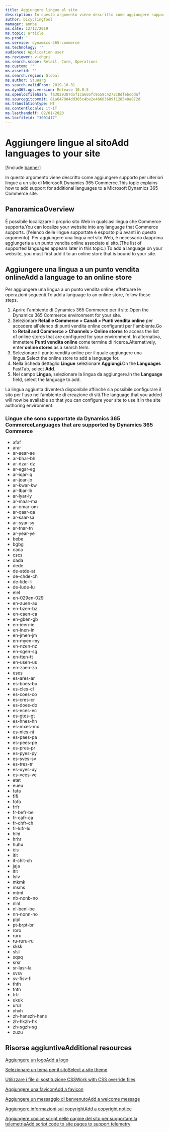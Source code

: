 ```yaml
---
title: Aggiungere lingue al sito
description: In questo argomento viene descritto come aggiungere supporto per ulteriori lingue a un sito di Microsoft Dynamics 365 Commerce.
author: bicyclingfool
manager: annbe
ms.date: 12/12/2019
ms.topic: article
ms.prod: ''
ms.service: dynamics-365-commerce
ms.technology: ''
audience: Application user
ms.reviewer: v-chgri
ms.search.scope: Retail, Core, Operations
ms.custom: ''
ms.assetid: ''
ms.search.region: Global
ms.author: StuHarg
ms.search.validFrom: 2019-10-31
ms.dyn365.ops.version: Release 10.0.5
ms.openlocfilehash: fa3029387d5f1ca605fc9559c4272c8dfebcddaf
ms.sourcegitcommit: 81a647904dd305c4be2e4b683689f128548a872d
ms.translationtype: HT
ms.contentlocale: it-IT
ms.lasthandoff: 02/01/2020
ms.locfileid: "3001417"
---
```

# <a name="add-languages-to-your-site"></a><span data-ttu-id="b7443-103">Aggiungere lingue al sito</span><span class="sxs-lookup"><span data-stu-id="b7443-103">Add languages to your site</span></span>


[!include [banner](includes/banner.md)]

<span data-ttu-id="b7443-104">In questo argomento viene descritto come aggiungere supporto per ulteriori lingue a un sito di Microsoft Dynamics 365 Commerce.</span><span class="sxs-lookup"><span data-stu-id="b7443-104">This topic explains how to add support for additional languages to a Microsoft Dynamics 365 Commerce site.</span></span>

## <a name="overview"></a><span data-ttu-id="b7443-105">Panoramica</span><span class="sxs-lookup"><span data-stu-id="b7443-105">Overview</span></span>

<span data-ttu-id="b7443-106">È possibile localizzare il proprio sito Web in qualsiasi lingua che Commerce supporta.</span><span class="sxs-lookup"><span data-stu-id="b7443-106">You can localize your website into any language that Commerce supports.</span></span> <span data-ttu-id="b7443-107">(l'elenco delle lingue supportate è esposto più avanti in questo argomento). Per aggiungere una lingua nel sito Web, è necessario dapprima aggiungerla a un punto vendita online associato al sito.</span><span class="sxs-lookup"><span data-stu-id="b7443-107">(The list of supported languages appears later in this topic.) To add a language on your website, you must first add it to an online store that is bound to your site.</span></span>

## <a name="add-a-language-to-an-online-store"></a><span data-ttu-id="b7443-108">Aggiungere una lingua a un punto vendita online</span><span class="sxs-lookup"><span data-stu-id="b7443-108">Add a language to an online store</span></span>

<span data-ttu-id="b7443-109">Per aggiungere una lingua a un punto vendita online, effettuare le operazioni seguenti.</span><span class="sxs-lookup"><span data-stu-id="b7443-109">To add a language to an online store, follow these steps.</span></span>

1. <span data-ttu-id="b7443-110">Aprire l'ambiente di Dynamics 365 Commerce per il sito.</span><span class="sxs-lookup"><span data-stu-id="b7443-110">Open the Dynamics 365 Commerce environment for your site.</span></span>
1. <span data-ttu-id="b7443-111">Selezionare **Retail e Commerce \> Canali \> Punti vendita online** per accedere all'elenco di punti vendita online configurati per l'ambiente.</span><span class="sxs-lookup"><span data-stu-id="b7443-111">Go to **Retail and Commerce \> Channels \> Online stores** to access the list of online stores that are configured for your environment.</span></span> <span data-ttu-id="b7443-112">In alternativa, immettere **Punti vendita online** come termine di ricerca.</span><span class="sxs-lookup"><span data-stu-id="b7443-112">Alternatively, enter **online stores** as a search term.</span></span>
1. <span data-ttu-id="b7443-113">Selezionare il punto vendita online per il quale aggiungere una lingua.</span><span class="sxs-lookup"><span data-stu-id="b7443-113">Select the online store to add a language for.</span></span>
1. <span data-ttu-id="b7443-114">Nella Scheda dettaglio **Lingue** selezionare **Aggiungi**.</span><span class="sxs-lookup"><span data-stu-id="b7443-114">On the **Languages** FastTab, select **Add**.</span></span>
1. <span data-ttu-id="b7443-115">Nel campo **Lingua**, selezionare la lingua da aggiungere.</span><span class="sxs-lookup"><span data-stu-id="b7443-115">In the **Language** field, select the language to add.</span></span>

<span data-ttu-id="b7443-116">La lingua aggiunta diventerà disponibile affinché sia possibile configurare il sito per l'uso nell'ambiente di creazione di siti.</span><span class="sxs-lookup"><span data-stu-id="b7443-116">The language that you added will now be available so that you can configure your site to use it in the site authoring environment.</span></span>

### <a name="languages-that-are-supported-by-dynamics-365-commerce"></a><span data-ttu-id="b7443-117">Lingue che sono supportate da Dynamics 365 Commerce</span><span class="sxs-lookup"><span data-stu-id="b7443-117">Languages that are supported by Dynamics 365 Commerce</span></span>

- <span data-ttu-id="b7443-118">af</span><span class="sxs-lookup"><span data-stu-id="b7443-118">af</span></span>
- <span data-ttu-id="b7443-119">ar</span><span class="sxs-lookup"><span data-stu-id="b7443-119">ar</span></span>
- <span data-ttu-id="b7443-120">ar-ae</span><span class="sxs-lookup"><span data-stu-id="b7443-120">ar-ae</span></span>
- <span data-ttu-id="b7443-121">ar-bh</span><span class="sxs-lookup"><span data-stu-id="b7443-121">ar-bh</span></span>
- <span data-ttu-id="b7443-122">ar-dz</span><span class="sxs-lookup"><span data-stu-id="b7443-122">ar-dz</span></span>
- <span data-ttu-id="b7443-123">ar-eg</span><span class="sxs-lookup"><span data-stu-id="b7443-123">ar-eg</span></span>
- <span data-ttu-id="b7443-124">ar-iq</span><span class="sxs-lookup"><span data-stu-id="b7443-124">ar-iq</span></span>
- <span data-ttu-id="b7443-125">ar-jo</span><span class="sxs-lookup"><span data-stu-id="b7443-125">ar-jo</span></span>
- <span data-ttu-id="b7443-126">ar-kw</span><span class="sxs-lookup"><span data-stu-id="b7443-126">ar-kw</span></span>
- <span data-ttu-id="b7443-127">ar-lb</span><span class="sxs-lookup"><span data-stu-id="b7443-127">ar-lb</span></span>
- <span data-ttu-id="b7443-128">ar-ly</span><span class="sxs-lookup"><span data-stu-id="b7443-128">ar-ly</span></span>
- <span data-ttu-id="b7443-129">ar-ma</span><span class="sxs-lookup"><span data-stu-id="b7443-129">ar-ma</span></span>
- <span data-ttu-id="b7443-130">ar-om</span><span class="sxs-lookup"><span data-stu-id="b7443-130">ar-om</span></span>
- <span data-ttu-id="b7443-131">ar-qa</span><span class="sxs-lookup"><span data-stu-id="b7443-131">ar-qa</span></span>
- <span data-ttu-id="b7443-132">ar-sa</span><span class="sxs-lookup"><span data-stu-id="b7443-132">ar-sa</span></span>
- <span data-ttu-id="b7443-133">ar-sy</span><span class="sxs-lookup"><span data-stu-id="b7443-133">ar-sy</span></span>
- <span data-ttu-id="b7443-134">ar-tn</span><span class="sxs-lookup"><span data-stu-id="b7443-134">ar-tn</span></span>
- <span data-ttu-id="b7443-135">ar-ye</span><span class="sxs-lookup"><span data-stu-id="b7443-135">ar-ye</span></span>
- <span data-ttu-id="b7443-136">be</span><span class="sxs-lookup"><span data-stu-id="b7443-136">be</span></span>
- <span data-ttu-id="b7443-137">bg</span><span class="sxs-lookup"><span data-stu-id="b7443-137">bg</span></span>
- <span data-ttu-id="b7443-138">ca</span><span class="sxs-lookup"><span data-stu-id="b7443-138">ca</span></span>
- <span data-ttu-id="b7443-139">cs</span><span class="sxs-lookup"><span data-stu-id="b7443-139">cs</span></span>
- <span data-ttu-id="b7443-140">da</span><span class="sxs-lookup"><span data-stu-id="b7443-140">da</span></span>
- <span data-ttu-id="b7443-141">de</span><span class="sxs-lookup"><span data-stu-id="b7443-141">de</span></span>
- <span data-ttu-id="b7443-142">de-at</span><span class="sxs-lookup"><span data-stu-id="b7443-142">de-at</span></span>
- <span data-ttu-id="b7443-143">de-ch</span><span class="sxs-lookup"><span data-stu-id="b7443-143">de-ch</span></span>
- <span data-ttu-id="b7443-144">de-li</span><span class="sxs-lookup"><span data-stu-id="b7443-144">de-li</span></span>
- <span data-ttu-id="b7443-145">de-lu</span><span class="sxs-lookup"><span data-stu-id="b7443-145">de-lu</span></span>
- <span data-ttu-id="b7443-146">el</span><span class="sxs-lookup"><span data-stu-id="b7443-146">el</span></span>
- <span data-ttu-id="b7443-147">en-029</span><span class="sxs-lookup"><span data-stu-id="b7443-147">en-029</span></span>
- <span data-ttu-id="b7443-148">en-au</span><span class="sxs-lookup"><span data-stu-id="b7443-148">en-au</span></span>
- <span data-ttu-id="b7443-149">en-bz</span><span class="sxs-lookup"><span data-stu-id="b7443-149">en-bz</span></span>
- <span data-ttu-id="b7443-150">en-ca</span><span class="sxs-lookup"><span data-stu-id="b7443-150">en-ca</span></span>
- <span data-ttu-id="b7443-151">en-gb</span><span class="sxs-lookup"><span data-stu-id="b7443-151">en-gb</span></span>
- <span data-ttu-id="b7443-152">en-ie</span><span class="sxs-lookup"><span data-stu-id="b7443-152">en-ie</span></span>
- <span data-ttu-id="b7443-153">en-in</span><span class="sxs-lookup"><span data-stu-id="b7443-153">en-in</span></span>
- <span data-ttu-id="b7443-154">en-jm</span><span class="sxs-lookup"><span data-stu-id="b7443-154">en-jm</span></span>
- <span data-ttu-id="b7443-155">en-my</span><span class="sxs-lookup"><span data-stu-id="b7443-155">en-my</span></span>
- <span data-ttu-id="b7443-156">en-nz</span><span class="sxs-lookup"><span data-stu-id="b7443-156">en-nz</span></span>
- <span data-ttu-id="b7443-157">en-sg</span><span class="sxs-lookup"><span data-stu-id="b7443-157">en-sg</span></span>
- <span data-ttu-id="b7443-158">en-tt</span><span class="sxs-lookup"><span data-stu-id="b7443-158">en-tt</span></span>
- <span data-ttu-id="b7443-159">en-us</span><span class="sxs-lookup"><span data-stu-id="b7443-159">en-us</span></span>
- <span data-ttu-id="b7443-160">en-za</span><span class="sxs-lookup"><span data-stu-id="b7443-160">en-za</span></span>
- <span data-ttu-id="b7443-161">es</span><span class="sxs-lookup"><span data-stu-id="b7443-161">es</span></span>
- <span data-ttu-id="b7443-162">es-ar</span><span class="sxs-lookup"><span data-stu-id="b7443-162">es-ar</span></span>
- <span data-ttu-id="b7443-163">es-bo</span><span class="sxs-lookup"><span data-stu-id="b7443-163">es-bo</span></span>
- <span data-ttu-id="b7443-164">es-cl</span><span class="sxs-lookup"><span data-stu-id="b7443-164">es-cl</span></span>
- <span data-ttu-id="b7443-165">es-co</span><span class="sxs-lookup"><span data-stu-id="b7443-165">es-co</span></span>
- <span data-ttu-id="b7443-166">es-cr</span><span class="sxs-lookup"><span data-stu-id="b7443-166">es-cr</span></span>
- <span data-ttu-id="b7443-167">es-do</span><span class="sxs-lookup"><span data-stu-id="b7443-167">es-do</span></span>
- <span data-ttu-id="b7443-168">es-ec</span><span class="sxs-lookup"><span data-stu-id="b7443-168">es-ec</span></span>
- <span data-ttu-id="b7443-169">es-gt</span><span class="sxs-lookup"><span data-stu-id="b7443-169">es-gt</span></span>
- <span data-ttu-id="b7443-170">es-hn</span><span class="sxs-lookup"><span data-stu-id="b7443-170">es-hn</span></span>
- <span data-ttu-id="b7443-171">es-mx</span><span class="sxs-lookup"><span data-stu-id="b7443-171">es-mx</span></span>
- <span data-ttu-id="b7443-172">es-ni</span><span class="sxs-lookup"><span data-stu-id="b7443-172">es-ni</span></span>
- <span data-ttu-id="b7443-173">es-pa</span><span class="sxs-lookup"><span data-stu-id="b7443-173">es-pa</span></span>
- <span data-ttu-id="b7443-174">es-pe</span><span class="sxs-lookup"><span data-stu-id="b7443-174">es-pe</span></span>
- <span data-ttu-id="b7443-175">es-pr</span><span class="sxs-lookup"><span data-stu-id="b7443-175">es-pr</span></span>
- <span data-ttu-id="b7443-176">es-py</span><span class="sxs-lookup"><span data-stu-id="b7443-176">es-py</span></span>
- <span data-ttu-id="b7443-177">es-sv</span><span class="sxs-lookup"><span data-stu-id="b7443-177">es-sv</span></span>
- <span data-ttu-id="b7443-178">es-tr</span><span class="sxs-lookup"><span data-stu-id="b7443-178">es-tr</span></span>
- <span data-ttu-id="b7443-179">es-uy</span><span class="sxs-lookup"><span data-stu-id="b7443-179">es-uy</span></span>
- <span data-ttu-id="b7443-180">es-ve</span><span class="sxs-lookup"><span data-stu-id="b7443-180">es-ve</span></span>
- <span data-ttu-id="b7443-181">et</span><span class="sxs-lookup"><span data-stu-id="b7443-181">et</span></span>
- <span data-ttu-id="b7443-182">eu</span><span class="sxs-lookup"><span data-stu-id="b7443-182">eu</span></span>
- <span data-ttu-id="b7443-183">fa</span><span class="sxs-lookup"><span data-stu-id="b7443-183">fa</span></span>
- <span data-ttu-id="b7443-184">fi</span><span class="sxs-lookup"><span data-stu-id="b7443-184">fi</span></span>
- <span data-ttu-id="b7443-185">fo</span><span class="sxs-lookup"><span data-stu-id="b7443-185">fo</span></span>
- <span data-ttu-id="b7443-186">fr</span><span class="sxs-lookup"><span data-stu-id="b7443-186">fr</span></span>
- <span data-ttu-id="b7443-187">fr-be</span><span class="sxs-lookup"><span data-stu-id="b7443-187">fr-be</span></span>
- <span data-ttu-id="b7443-188">fr-ca</span><span class="sxs-lookup"><span data-stu-id="b7443-188">fr-ca</span></span>
- <span data-ttu-id="b7443-189">fr-ch</span><span class="sxs-lookup"><span data-stu-id="b7443-189">fr-ch</span></span>
- <span data-ttu-id="b7443-190">fr-lu</span><span class="sxs-lookup"><span data-stu-id="b7443-190">fr-lu</span></span>
- <span data-ttu-id="b7443-191">hi</span><span class="sxs-lookup"><span data-stu-id="b7443-191">hi</span></span>
- <span data-ttu-id="b7443-192">hr</span><span class="sxs-lookup"><span data-stu-id="b7443-192">hr</span></span>
- <span data-ttu-id="b7443-193">hu</span><span class="sxs-lookup"><span data-stu-id="b7443-193">hu</span></span>
- <span data-ttu-id="b7443-194">è</span><span class="sxs-lookup"><span data-stu-id="b7443-194">is</span></span>
- <span data-ttu-id="b7443-195">it</span><span class="sxs-lookup"><span data-stu-id="b7443-195">it</span></span>
- <span data-ttu-id="b7443-196">it-ch</span><span class="sxs-lookup"><span data-stu-id="b7443-196">it-ch</span></span>
- <span data-ttu-id="b7443-197">ja</span><span class="sxs-lookup"><span data-stu-id="b7443-197">ja</span></span>
- <span data-ttu-id="b7443-198">lt</span><span class="sxs-lookup"><span data-stu-id="b7443-198">lt</span></span>
- <span data-ttu-id="b7443-199">lv</span><span class="sxs-lookup"><span data-stu-id="b7443-199">lv</span></span>
- <span data-ttu-id="b7443-200">mk</span><span class="sxs-lookup"><span data-stu-id="b7443-200">mk</span></span>
- <span data-ttu-id="b7443-201">ms</span><span class="sxs-lookup"><span data-stu-id="b7443-201">ms</span></span>
- <span data-ttu-id="b7443-202">mt</span><span class="sxs-lookup"><span data-stu-id="b7443-202">mt</span></span>
- <span data-ttu-id="b7443-203">nb-no</span><span class="sxs-lookup"><span data-stu-id="b7443-203">nb-no</span></span>
- <span data-ttu-id="b7443-204">nl</span><span class="sxs-lookup"><span data-stu-id="b7443-204">nl</span></span>
- <span data-ttu-id="b7443-205">nl-be</span><span class="sxs-lookup"><span data-stu-id="b7443-205">nl-be</span></span>
- <span data-ttu-id="b7443-206">nn-no</span><span class="sxs-lookup"><span data-stu-id="b7443-206">nn-no</span></span>
- <span data-ttu-id="b7443-207">pl</span><span class="sxs-lookup"><span data-stu-id="b7443-207">pl</span></span>
- <span data-ttu-id="b7443-208">pt-br</span><span class="sxs-lookup"><span data-stu-id="b7443-208">pt-br</span></span>
- <span data-ttu-id="b7443-209">ro</span><span class="sxs-lookup"><span data-stu-id="b7443-209">ro</span></span>
- <span data-ttu-id="b7443-210">ru</span><span class="sxs-lookup"><span data-stu-id="b7443-210">ru</span></span>
- <span data-ttu-id="b7443-211">ru-ru</span><span class="sxs-lookup"><span data-stu-id="b7443-211">ru-ru</span></span>
- <span data-ttu-id="b7443-212">sk</span><span class="sxs-lookup"><span data-stu-id="b7443-212">sk</span></span>
- <span data-ttu-id="b7443-213">sl</span><span class="sxs-lookup"><span data-stu-id="b7443-213">sl</span></span>
- <span data-ttu-id="b7443-214">sq</span><span class="sxs-lookup"><span data-stu-id="b7443-214">sq</span></span>
- <span data-ttu-id="b7443-215">sr</span><span class="sxs-lookup"><span data-stu-id="b7443-215">sr</span></span>
- <span data-ttu-id="b7443-216">sr-la</span><span class="sxs-lookup"><span data-stu-id="b7443-216">sr-la</span></span>
- <span data-ttu-id="b7443-217">sv</span><span class="sxs-lookup"><span data-stu-id="b7443-217">sv</span></span>
- <span data-ttu-id="b7443-218">sv-fi</span><span class="sxs-lookup"><span data-stu-id="b7443-218">sv-fi</span></span>
- <span data-ttu-id="b7443-219">th</span><span class="sxs-lookup"><span data-stu-id="b7443-219">th</span></span>
- <span data-ttu-id="b7443-220">tn</span><span class="sxs-lookup"><span data-stu-id="b7443-220">tn</span></span>
- <span data-ttu-id="b7443-221">tr</span><span class="sxs-lookup"><span data-stu-id="b7443-221">tr</span></span>
- <span data-ttu-id="b7443-222">uk</span><span class="sxs-lookup"><span data-stu-id="b7443-222">uk</span></span>
- <span data-ttu-id="b7443-223">ur</span><span class="sxs-lookup"><span data-stu-id="b7443-223">ur</span></span>
- <span data-ttu-id="b7443-224">xh</span><span class="sxs-lookup"><span data-stu-id="b7443-224">xh</span></span>
- <span data-ttu-id="b7443-225">zh-hans</span><span class="sxs-lookup"><span data-stu-id="b7443-225">zh-hans</span></span>
- <span data-ttu-id="b7443-226">zh-hk</span><span class="sxs-lookup"><span data-stu-id="b7443-226">zh-hk</span></span>
- <span data-ttu-id="b7443-227">zh-sg</span><span class="sxs-lookup"><span data-stu-id="b7443-227">zh-sg</span></span>
- <span data-ttu-id="b7443-228">zu</span><span class="sxs-lookup"><span data-stu-id="b7443-228">zu</span></span>

## <a name="additional-resources"></a><span data-ttu-id="b7443-229">Risorse aggiuntive</span><span class="sxs-lookup"><span data-stu-id="b7443-229">Additional resources</span></span>

[<span data-ttu-id="b7443-230">Aggiungere un logo</span><span class="sxs-lookup"><span data-stu-id="b7443-230">Add a logo</span></span>](add-logo.md)

[<span data-ttu-id="b7443-231">Selezionare un tema per il sito</span><span class="sxs-lookup"><span data-stu-id="b7443-231">Select a site theme</span></span>](select-site-theme.md)

[<span data-ttu-id="b7443-232">Utilizzare i file di sostituzione CSS</span><span class="sxs-lookup"><span data-stu-id="b7443-232">Work with CSS override files</span></span>](css-override-files.md)

[<span data-ttu-id="b7443-233">Aggiungere una favicon</span><span class="sxs-lookup"><span data-stu-id="b7443-233">Add a favicon</span></span>](add-favicon.md)

[<span data-ttu-id="b7443-234">Aggiungere un messaggio di benvenuto</span><span class="sxs-lookup"><span data-stu-id="b7443-234">Add a welcome message</span></span>](add-welcome-message.md)

[<span data-ttu-id="b7443-235">Aggiungere informazioni sul copyright</span><span class="sxs-lookup"><span data-stu-id="b7443-235">Add a copyright notice</span></span>](add-copyright-notice.md)

[<span data-ttu-id="b7443-236">Aggiungere codice script nelle pagine del sito per supportare la telemetria</span><span class="sxs-lookup"><span data-stu-id="b7443-236">Add script code to site pages to support telemetry</span></span>](add-telemetry.md)
